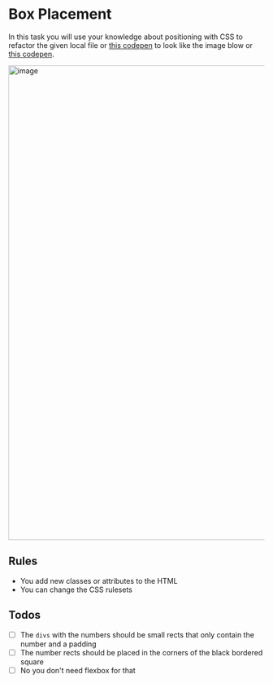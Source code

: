 # Box Placement

In this task you will use your knowledge about positioning with CSS to refactor the given local file or [this codepen](https://codepen.io/nicokoenig/pen/zYxepEX) to look like the image blow or [this codepen](https://codepen.io/nicokoenig/full/QWwYaJB).

<img width="934" alt="image" src="https://user-images.githubusercontent.com/16404104/200177574-2c2e3d91-9e43-4e16-9f72-f45d54a3ad0f.png">

## Rules

- You add new classes or attributes to the HTML
- You can change the CSS rulesets

## Todos

- [ ] The `divs` with the numbers should be small rects that only contain the number and a padding
- [ ] The number rects should be placed in the corners of the black bordered square
- [ ] No you don't need flexbox for that

